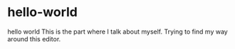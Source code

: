 # hello-world
hello world
This is the part where I talk about myself.
Trying to find my way around this editor.
